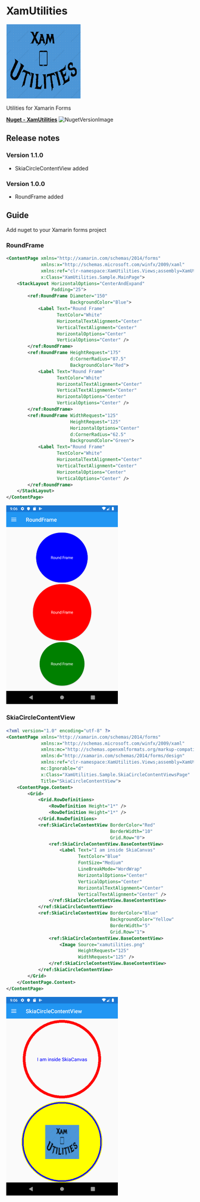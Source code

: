 # XamUtilities

<img src="https://raw.githubusercontent.com/pmahend1/XamUtilities/master/Images/icon.png" width="200">

Utilities for Xamarin Forms

**[Nuget - XamUtilities](https://www.nuget.org/packages/XamUtilities/)** ![NugetVersionImage](https://img.shields.io/nuget/v/XamUtilities)

## Release notes

### Version 1.1.0

- SkiaCircleContentView added

### Version 1.0.0

- RoundFrame added

## Guide

Add nuget to your Xamarin forms project

### RoundFrame

```xml
<ContentPage xmlns="http://xamarin.com/schemas/2014/forms"
             xmlns:x="http://schemas.microsoft.com/winfx/2009/xaml"
             xmlns:ref="clr-namespace:XamUtilities.Views;assembly=XamUtilities"
             x:Class="XamUtilities.Sample.MainPage">
    <StackLayout HorizontalOptions="CenterAndExpand"
                 Padding="25">
        <ref:RoundFrame Diameter="150"
                        BackgroundColor="Blue">
            <Label Text="Round Frame"
                   TextColor="White"
                   HorizontalTextAlignment="Center"
                   VerticalTextAlignment="Center"
                   HorizontalOptions="Center"
                   VerticalOptions="Center" />
        </ref:RoundFrame>
        <ref:RoundFrame HeightRequest="175"
                        d:CornerRadius="87.5"
                        BackgroundColor="Red">
            <Label Text="Round Frame"
                   TextColor="White"
                   HorizontalTextAlignment="Center"
                   VerticalTextAlignment="Center"
                   HorizontalOptions="Center"
                   VerticalOptions="Center" />
        </ref:RoundFrame>
        <ref:RoundFrame WidthRequest="125"
                        HeightRequest="125"
                        HorizontalOptions="Center"
                        d:CornerRadius="62.5"
                        BackgroundColor="Green">
            <Label Text="Round Frame"
                   TextColor="White"
                   HorizontalTextAlignment="Center"
                   VerticalTextAlignment="Center"
                   HorizontalOptions="Center"
                   VerticalOptions="Center" />
        </ref:RoundFrame>
    </StackLayout>
</ContentPage>
```

<img src="https://raw.githubusercontent.com/pmahend1/XamUtilities/master/Images/Screenshot_roundframe.png" width="300">

### SkiaCircleContentView

```xml
<?xml version="1.0" encoding="utf-8" ?>
<ContentPage xmlns="http://xamarin.com/schemas/2014/forms"
             xmlns:x="http://schemas.microsoft.com/winfx/2009/xaml"
             xmlns:mc="http://schemas.openxmlformats.org/markup-compatibility/2006"
             xmlns:d="http://xamarin.com/schemas/2014/forms/design"
             xmlns:ref="clr-namespace:XamUtilities.Views;assembly=XamUtilities"
             mc:Ignorable="d"
             x:Class="XamUtilities.Sample.SkiaCircleContentViewsPage"
             Title="SkiaCircleContentView">
    <ContentPage.Content>
        <Grid>
            <Grid.RowDefinitions>
                <RowDefinition Height="1*" />
                <RowDefinition Height="1*" />
            </Grid.RowDefinitions>
            <ref:SkiaCircleContentView BorderColor="Red"
                                       BorderWidth="10"
                                       Grid.Row="0">
                <ref:SkiaCircleContentView.BaseContentView>
                    <Label Text="I am inside SkiaCanvas"
                           TextColor="Blue"
                           FontSize="Medium"
                           LineBreakMode="WordWrap"
                           HorizontalOptions="Center"
                           VerticalOptions="Center"
                           HorizontalTextAlignment="Center"
                           VerticalTextAlignment="Center" />
                </ref:SkiaCircleContentView.BaseContentView>
            </ref:SkiaCircleContentView>
            <ref:SkiaCircleContentView BorderColor="Blue"
                                       BackgroundColor="Yellow"
                                       BorderWidth="5"
                                       Grid.Row="1">
                <ref:SkiaCircleContentView.BaseContentView>
                    <Image Source="xamutilities.png"
                           HeightRequest="125"
                           WidthRequest="125" />
                </ref:SkiaCircleContentView.BaseContentView>
            </ref:SkiaCircleContentView>
        </Grid>
    </ContentPage.Content>
</ContentPage>
```

<img src="https://raw.githubusercontent.com/pmahend1/XamUtilities/master/Images/Screenshot_SkiaCircleContentView.png" width="300">
